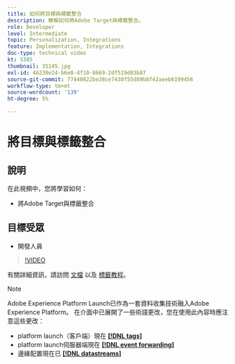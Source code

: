 ```yaml
---
title: 如何將目標與標籤整合
description: 瞭解如何將Adobe Target與標籤整合。
role: Developer
level: Intermediate
topic: Personalization, Integrations
feature: Implementation, Integrations
doc-type: technical video
kt: 5385
thumbnail: 35145.jpg
exl-id: 46230e24-b6e8-4f10-8669-2df519d03b87
source-git-commit: 77440822be38ce7430f55d89b8f42aeeb6199456
workflow-type: tm+mt
source-wordcount: '139'
ht-degree: 5%

---
```


# 將目標與標籤整合

## 說明

在此視頻中，您將學習如何：

* 將Adobe Target與標籤整合

## 目標受眾

* 開發人員

>[!VIDEO](https://video.tv.adobe.com/v/35145/?quality=12)

有關詳細資訊，請訪問 [文檔](https://experienceleague.adobe.com/docs/target/using/implement-target/client-side/at-js-implementation/deploy-at-js/cmp-implementing-target-using-adobe-launch.html?lang=en) 以及 [標籤教程](https://experienceleague.adobe.com/docs/launch-learn/implementing-in-websites-with-launch/index.html?lang=en)。

>[!NOTE]
>
>Adobe Experience Platform Launch已作為一套資料收集技術融入Adobe Experience Platform。 在介面中已展開了一些術語更改，您在使用此內容時應注意這些更改：
>
> * platform launch（客戶端）現在 **[[!DNL tags]](https://experienceleague.adobe.com/docs/experience-platform/tags/home.html)**
> * platform launch伺服器端現在 **[[!DNL event forwarding]](https://experienceleague.adobe.com/docs/experience-platform/tags/event-forwarding/overview.html)**
> * 邊緣配置現在已 **[[!DNL datastreams]](https://experienceleague.adobe.com/docs/experience-platform/edge/fundamentals/datastreams.html)**


